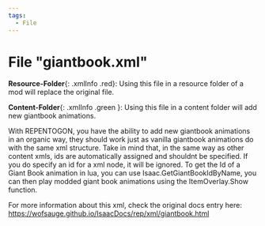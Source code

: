 ```yaml
---
tags:
  - File
---
```

# File "giantbook.xml"

**Resource-Folder**{: .xmlInfo .red}: Using this file in a resource folder of a mod will replace the original file.

**Content-Folder**{: .xmlInfo .green }: Using this file in a content folder will add new giantbook animations.

With REPENTOGON, you have the ability to add new giantbook animations in an organic way, they should work just as vanilla giantbook animations do with the same xml structure.
Take in mind that, in the same way as other content xmls, ids are automatically assigned and shouldnt be specified. If you do specify an id for a xml node, it will be ignored. 
To get the Id of a Giant Book animation in lua, you can use Isaac.GetGiantBookIdByName, you can then play modded giant book animations using the ItemOverlay.Show function.

For more information about this xml, check the original docs entry here: https://wofsauge.github.io/IsaacDocs/rep/xml/giantbook.html